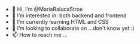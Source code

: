 - 👋 Hi, I’m @MariaRalucaStroe
- 👀 I’m interested in: both backend and frontend
- 🌱 I’m currently learning HTML and CSS
- 💞️ I’m looking to collaborate on ...don't know yet :)
- 📫 How to reach me ...

<!---
MariaRalucaStroe/MariaRalucaStroe is a ✨ special ✨ repository because its `README.md` (this file) appears on your GitHub profile.
You can click the Preview link to take a look at your changes.
--->
